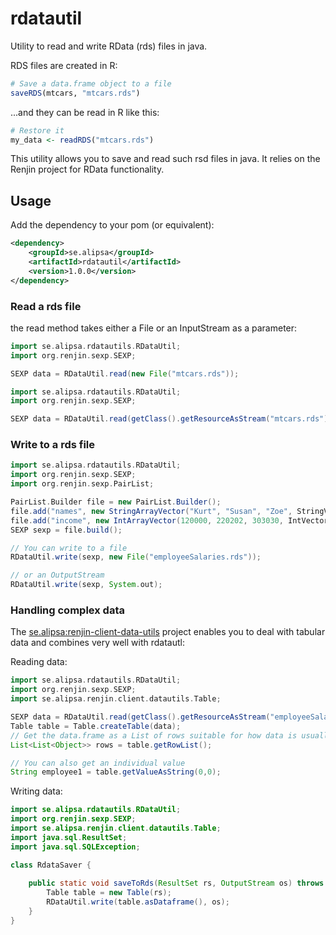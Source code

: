# rdatautil
Utility to read and write RData (rds) files in java.

RDS files are created in R:
```R
# Save a data.frame object to a file
saveRDS(mtcars, "mtcars.rds")
```

...and they can be read in R like this:
```R
# Restore it 
my_data <- readRDS("mtcars.rds")
```

This utility allows you to save and read such rsd files in java. It relies on the Renjin project for RData functionality.

## Usage

Add the dependency to your pom (or equivalent):
```xml
<dependency>
    <groupId>se.alipsa</groupId>
    <artifactId>rdatautil</artifactId>
    <version>1.0.0</version>
</dependency>
```

### Read a rds file
the read method takes either a File or an InputStream as a parameter:

```groovy
import se.alipsa.rdatautils.RDataUtil;
import org.renjin.sexp.SEXP;

SEXP data = RDataUtil.read(new File("mtcars.rds"));
```

```groovy
import se.alipsa.rdatautils.RDataUtil;
import org.renjin.sexp.SEXP;

SEXP data = RDataUtil.read(getClass().getResourceAsStream("mtcars.rds"));
```

### Write to a rds file
```groovy
import se.alipsa.rdatautils.RDataUtil;
import org.renjin.sexp.SEXP;
import org.renjin.sexp.PairList;

PairList.Builder file = new PairList.Builder();
file.add("names", new StringArrayVector("Kurt", "Susan", "Zoe", StringVector.NA));
file.add("income", new IntArrayVector(120000, 220202, 303030, IntVector.NA));
SEXP sexp = file.build();

// You can write to a file
RDataUtil.write(sexp, new File("employeeSalaries.rds"));

// or an OutputStream
RDataUtil.write(sexp, System.out);
```

### Handling complex data
The [se.alipsa:renjin-client-data-utils](https://github.com/perNyfelt/renjin-client-data-utils) project enables you to deal with tabular data and combines very well with rdatautl:

Reading data:
```groovy
import se.alipsa.rdatautils.RDataUtil;
import org.renjin.sexp.SEXP;
import se.alipsa.renjin.client.datautils.Table;

SEXP data = RDataUtil.read(getClass().getResourceAsStream("employeeSalaries.rds"));
Table table = Table.createTable(data);
// Get the data.frame as a List of rows suitable for how data is usually handled in java:
List<List<Object>> rows = table.getRowList();

// You can also get an individual value
String employee1 = table.getValueAsString(0,0);
```

Writing data:

```java
import se.alipsa.rdatautils.RDataUtil;
import org.renjin.sexp.SEXP;
import se.alipsa.renjin.client.datautils.Table;
import java.sql.ResultSet;
import java.sql.SQLException;

class RdataSaver {
  
    public static void saveToRds(ResultSet rs, OutputStream os) throws SQLException {
        Table table = new Table(rs);
        RDataUtil.write(table.asDataframe(), os);
    }
}
```